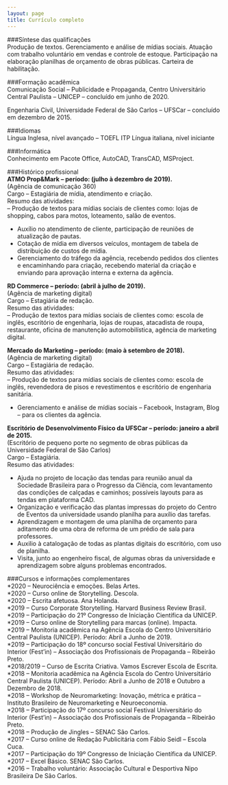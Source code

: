 ```yaml
---
layout: page
title: Currículo completo
---
```


###Síntese das qualificações  
Produção de textos.  Gerenciamento e análise de mídias sociais.  Atuação com trabalho voluntário em vendas e controle de estoque.  Participação na elaboração planilhas de orçamento de obras públicas.  Carteira de habilitação.


###Formação acadêmica  
Comunicação Social – Publicidade e Propaganda, Centro Universitário Central Paulista – UNICEP – concluído em junho de 2020.

Engenharia Civil, Universidade Federal de São Carlos – UFSCar – concluído em dezembro de 2015.


###Idiomas  
Língua Inglesa, nível avançado – TOEFL ITP  Língua italiana, nível iniciante


###Informática  
Conhecimento em Pacote Office, AutoCAD, TransCAD, MSProject.


###Histórico profissional  
**ATMO Prop&Mark – período: (julho à dezembro de 2019).**  
(Agência de comunicação 360)  
Cargo – Estagiária de mídia, atendimento e criação.  
Resumo das atividades:  
– Produção de textos para mídias sociais de clientes como: lojas de shopping, cabos para motos, loteamento, salão de eventos.  
- Auxílio no atendimento de cliente, participação de reuniões de atualização de pautas.  
- Cotação de mídia em diversos veículos, montagem de tabela de distribuição de custos de mídia.  
- Gerenciamento do tráfego da agência, recebendo pedidos dos clientes e encaminhando para criação, recebendo material da criação e enviando para aprovação interna e externa da agência.


**RD Commerce – período: (abril à julho de 2019).**  
(Agência de marketing digital)  
Cargo – Estagiária de redação.  
Resumo das atividades:  
– Produção de textos para mídias sociais de clientes como: escola de inglês, escritório de engenharia, lojas de roupas, atacadista de roupa, restaurante, oficina de manutenção automobilística, agência de marketing digital.


**Mercado do Marketing – período: (maio à setembro de 2018).**  
(Agência de marketing digital)  
Cargo – Estagiária de redação.  
Resumo das atividades:  
– Produção de textos para mídias sociais de clientes como: escola de inglês, revendedora de pisos e revestimentos e escritório de engenharia sanitária.
- Gerenciamento e análise de mídias sociais – Facebook, Instagram, Blog – para os clientes da agência.


**Escritório de Desenvolvimento Físico da UFSCar – período: janeiro a abril de 2015.**  
(Escritório de pequeno porte no segmento de obras públicas da Universidade Federal de São Carlos)  
Cargo – Estagiária.  
Resumo das atividades:  
- Ajuda no projeto de locação das tendas para reunião anual da Sociedade Brasileira para o Progresso da Ciência, com levantamento das condições de calçadas e caminhos; possíveis layouts para as tendas em plataforma CAD.  
- Organização e verificação das plantas impressas do projeto do Centro de Eventos da universidade usando planilha para auxílio das tarefas.  
- Aprendizagem e montagem de uma planilha de orçamento para aditamento de uma obra de reforma de um prédio de sala para professores.  
- Auxilio à catalogação de todas as plantas digitais do escritório, com uso de planilha.  
- Visita, junto ao engenheiro fiscal, de algumas obras da universidade e aprendizagem sobre alguns problemas encontrados.


###Cursos e informações complementares  
*2020 – Neurociência e emoções. Belas Artes.  
*2020 – Curso online de Storytelling. Descola.  
*2020 – Escrita afetuosa. Ana Holanda.  
*2019 – Curso Corporate Storytelling. Harvard Business Review Brasil.  
*2019 – Participação do 21º Congresso de Iniciação Científica da UNICEP.  
*2019 – Curso online de Storytelling para marcas (online). Impacta.  
*2019 – Monitoria acadêmica na Agência Escola do Centro Universitário Central Paulista (UNICEP). Período: Abril a Junho de 2019.  
*2019 – Participação do 18º concurso social Festival Universitário do Interior (Fest’in) – Associação dos Profissionais de Propaganda – Ribeirão Preto.  
*2018/2019 – Curso de Escrita Criativa. Vamos Escrever Escola de Escrita.  
*2018 – Monitoria acadêmica na Agência Escola do Centro Universitário Central Paulista (UNICEP). Período: Abril a Junho de 2018 e Outubro a Dezembro de 2018.  
*2018 – Workshop de Neuromarketing: Inovação, métrica e prática – Instituto Brasileiro de Neuromarketing e Neuroeconomia.  
*2018 – Participação do 17º concurso social Festival Universitário do Interior (Fest’in) – Associação dos Profissionais de Propaganda – Ribeirão Preto.  
*2018 – Produção de Jingles – SENAC São Carlos.  
*2017 – Curso online de Redação Publicitária com Fábio Seidl – Escola Cuca.  
*2017 – Participação do 19º Congresso de Iniciação Científica da UNICEP.  
*2017 – Excel Básico. SENAC São Carlos.  
*2016 – Trabalho voluntário: Associação Cultural e Desportiva Nipo Brasileira De São Carlos.

